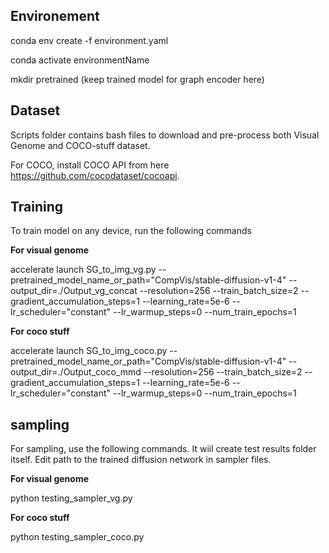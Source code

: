 ## Environement
conda env create -f environment.yaml

conda activate environmentName

mkdir pretrained  (keep trained model for graph encoder here)

## Dataset
Scripts folder contains bash files to download and pre-process both Visual Genome and COCO-stuff dataset. 

For COCO, install COCO API from here https://github.com/cocodataset/cocoapi.
## Training
To train model on any device, run the following commands

**For visual genome**

accelerate launch SG_to_img_vg.py --pretrained_model_name_or_path="CompVis/stable-diffusion-v1-4" --output_dir=./Output_vg_concat 
--resolution=256 --train_batch_size=2 --gradient_accumulation_steps=1 --learning_rate=5e-6 --lr_scheduler="constant" --lr_warmup_steps=0 --num_train_epochs=1

**For coco stuff**

accelerate launch SG_to_img_coco.py --pretrained_model_name_or_path="CompVis/stable-diffusion-v1-4" --output_dir=./Output_coco_mmd 
--resolution=256 --train_batch_size=2 --gradient_accumulation_steps=1 --learning_rate=5e-6 --lr_scheduler="constant" --lr_warmup_steps=0 --num_train_epochs=1

## sampling

For sampling, use the following commands. It wiil create test results folder itself. Edit path to the trained diffusion network in sampler files.

**For visual genome**

python testing_sampler_vg.py

**For coco stuff**

python testing_sampler_coco.py
